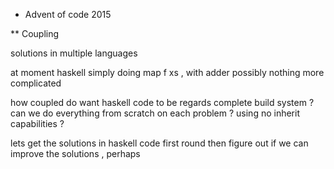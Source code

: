 * Advent of code 2015

** Coupling


solutions in multiple languages

at moment haskell simply doing map f xs , with adder possibly
nothing more complicated

how coupled do want haskell code to be regards complete build system ?
can we do everything from scratch on each problem ?
using no inherit capabilities ?

lets get the solutions in haskell code first round
then figure out if we can improve the solutions , perhaps

